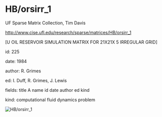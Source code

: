 # HB/orsirr_1

 UF Sparse Matrix Collection, Tim Davis

 http://www.cise.ufl.edu/research/sparse/matrices/HB/orsirr_1

 [U OIL RESERVOIR SIMULATION MATRIX FOR 21X21X 5 IRREGULAR GRID]

 id: 225

 date: 1984

 author: R. Grimes

 ed: I. Duff, R. Grimes, J. Lewis

 fields: title A name id date author ed kind

 kind: computational fluid dynamics problem

![HB/orsirr_1](http://yifanhu.net/GALLERY/GRAPHS/GIF_SMALL/HB@orsirr_1.gif)
